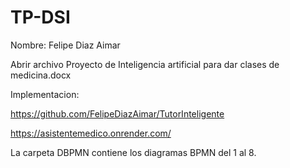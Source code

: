 # TP-DSI
Nombre: Felipe Diaz Aimar

Abrir archivo Proyecto de Inteligencia artificial para dar clases de medicina.docx

Implementacion: 
 
https://github.com/FelipeDiazAimar/TutorInteligente
 
https://asistentemedico.onrender.com/

La carpeta DBPMN contiene los diagramas BPMN del 1 al 8.
